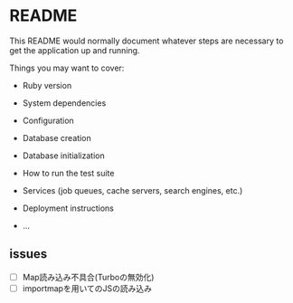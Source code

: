 # README

This README would normally document whatever steps are necessary to get the
application up and running.

Things you may want to cover:

* Ruby version

* System dependencies

* Configuration

* Database creation

* Database initialization

* How to run the test suite

* Services (job queues, cache servers, search engines, etc.)

* Deployment instructions

* ...

## issues
- [ ] Map読み込み不具合(Turboの無効化)
- [ ] importmapを用いてのJSの読み込み